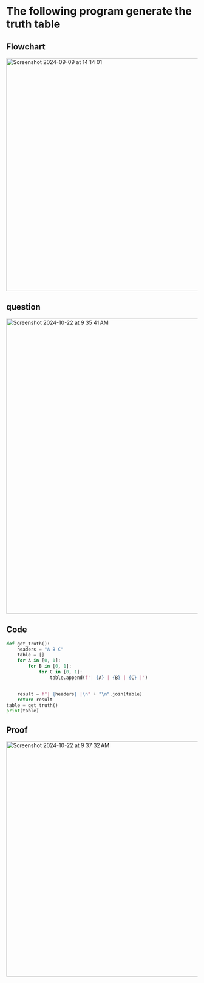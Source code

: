# The following program generate the truth table

## Flowchart

<img width="612" alt="Screenshot 2024-09-09 at 14 14 01" src="https://github.com/user-attachments/assets/fa503135-0af1-4040-8c66-68f2ca213190">


## question 
<img width="775" alt="Screenshot 2024-10-22 at 9 35 41 AM" src="https://github.com/user-attachments/assets/141ed6b3-5d23-45f9-9606-f557d489300c">



## Code
```.py
def get_truth():
    headers = "A B C"
    table = []
    for A in [0, 1]:
        for B in [0, 1]:
            for C in [0, 1]:
                table.append(f'| {A} | {B} | {C} |')


    result = f"| {headers} |\n" + "\n".join(table)
    return result
table = get_truth()
print(table)


```


## Proof

<img width="618" alt="Screenshot 2024-10-22 at 9 37 32 AM" src="https://github.com/user-attachments/assets/fc47f2ef-c01a-4b4c-b24e-4309217a9fe3">




